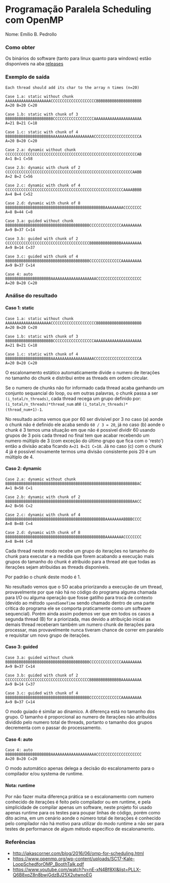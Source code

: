 # Programação Paralela Scheduling com OpenMP

Nome: Emílio B. Pedrollo

### Como obter

Os binários do software (tanto para linux quanto para windows) estão disponíveis na aba [releases](https://github.com/elc139/t3-emiliopedrollo/releases)

### Exemplo de saída
```
Each thread should add its char to the array n times (n=20)

Case 1.a: static without chunk
AAAAAAAAAAAAAAAAAAAACCCCCCCCCCCCCCCCCCCCBBBBBBBBBBBBBBBBBBBB
A=20 B=20 C=20

Case 1.b: static with chunk of 3
BBBBBBBBBBBBBBBBBBBBBCCCCCCCCCCCCCCCCCCAAAAAAAAAAAAAAAAAAAAA
A=21 B=21 C=18

Case 1.c: static with chunk of 4
BBBBBBBBBBBBBBBBBBBBAAAAAAAAAAAAAAAAAAACCCCCCCCCCCCCCCCCCCCA
A=20 B=20 C=20

Case 2.a: dynamic without chunk
CCCCCCCCCCCCCCCCCCCCCCCCCCCCCCCCCCCCCCCCCCCCCCCCCCCCCCCCCCAB
A=1 B=1 C=58

Case 2.b: dynamic with chunk of 2
CCCCCCCCCCCCCCCCCCCCCCCCCCCCCCCCCCCCCCCCCCCCCCCCCCCCCCCCAABB
A=2 B=2 C=56

Case 2.c: dynamic with chunk of 4
CCCCCCCCCCCCCCCCCCCCCCCCCCCCCCCCCCCCCCCCCCCCCCCCCCCCAAAABBBB
A=4 B=4 C=52

Case 2.d: dynamic with chunk of 8
BBBBBBBBBBBBBBBBBBBBBBBBBBBBBBBBBBBBBBBBBBBBAAAAAAAACCCCCCCC
A=8 B=44 C=8

Case 3.a: guided without chunk
BBBBBBBBBBBBBBBBBBBBBBBBBBBBBBBBBBBBBCCCCCCCCCCCCCCAAAAAAAAA
A=9 B=37 C=14

Case 3.b: guided with chunk of 2
CCCCCCCCCCCCCCCCCCCCCCCCCCCCCCCCCCCCCBBBBBBBBBBBBBBAAAAAAAAA
A=9 B=14 C=37

Case 3.c: guided with chunk of 4
BBBBBBBBBBBBBBBBBBBBBBBBBBBBBBBBBBBBBCCCCCCCCCCCCCCAAAAAAAAA
A=9 B=37 C=14

Case 4: auto
BBBBBBBBBBBBBBBBBBBBAAAAAAAAAAAAAAAAAAAACCCCCCCCCCCCCCCCCCCC
A=20 B=20 C=20
```
### Análise do resultado
#### Caso 1: static

```
Case 1.a: static without chunk
AAAAAAAAAAAAAAAAAAAACCCCCCCCCCCCCCCCCCCCBBBBBBBBBBBBBBBBBBBB
A=20 B=20 C=20

Case 1.b: static with chunk of 3
BBBBBBBBBBBBBBBBBBBBBCCCCCCCCCCCCCCCCCCAAAAAAAAAAAAAAAAAAAAA
A=21 B=21 C=18

Case 1.c: static with chunk of 4
BBBBBBBBBBBBBBBBBBBBAAAAAAAAAAAAAAAAAAACCCCCCCCCCCCCCCCCCCCA
A=20 B=20 C=20
```

O escalonamento estático automaticamente divide o numero de iterações no tamanho do chunk e distribui entre as threads 
em ordem circular.

Se o numero de chunks não for informado cada thread acaba ganhando um conjunto sequancial do loop, ou em outras 
palavras, o chunk passa a ser `(i_total/n_threads)`, cada thread recega um grupo definido por: 
`(i_total/n_threads)*thread_num` até `(i_total/n_threads)*(thread_num+1)-1`.

No resultado acima vemos que por 60 ser divisível por 3 no caso (a) aonde o chunk não é definido ele acaba sendo 
`60 / 3 = 20`, já no caso (b) aonde o chunk é 3 temos uma situação em que não é possivel dividir 60 usando grupos de 3
pois cada thread no final tem que acabar recebendo um numero múltiplo de 3 (com exceção do último grupo que fica com 
o 'resto') então a divisão acaba ficando `A=21 B=21 C=18`. Já no caso (c) com o chunk 4 já é possível novamente termos
uma divisão consistente pois 20 é um múltiplo de 4.

#### Caso 2: dynamic

```
Case 2.a: dynamic without chunk
BBBBBBBBBBBBBBBBBBBBBBBBBBBBBBBBBBBBBBBBBBBBBBBBBBBBBBBBBBAC
A=1 B=58 C=1

Case 2.b: dynamic with chunk of 2
BBBBBBBBBBBBBBBBBBBBBBBBBBBBBBBBBBBBBBBBBBBBBBBBBBBBBBBBAACC
A=2 B=56 C=2

Case 2.c: dynamic with chunk of 4
BBBBBBBBBBBBBBBBBBBBBBBBBBBBBBBBBBBBBBBBBBBBAAAAAAAABBBBCCCC
A=8 B=48 C=4

Case 2.d: dynamic with chunk of 8
BBBBBBBBBBBBBBBBBBBBBBBBBBBBBBBBBBBBBBBBBBBBAAAAAAAACCCCCCCC
A=8 B=44 C=8
```

Cada thread neste modo recebe um grupo do iterações no tamanho do chunk para executar e a medida que forem acabando a
execução mais grupos do tamanho do chunk é atribuido para a thread até que todas as iterações sejam atribuidas as 
threads disponíveis.

Por padrão o chunk deste modo é 1.

No resultado vemos que o SO acaba priorizando a execução de um thread, provavelmente por que não há no código do 
programa alguma chamada para I/O ou alguma operação que fosse gatilho para troca de contexto (devido ao método 
`spendSomeTime` sendo chamado dentro de uma parte critica do programa ele se comporta praticamente como um software 
sequencial). Porém ainda assim podemos ver que em todos os casos a segunda thread (B) for a priorizada, mas devido a 
atribuição inicial as demais thread receberam também um numero chunk de iterações para processar, mas provavelmente 
nunca tiveram chance de correr em paralelo e requisitar um novo grupo de iterações.

#### Caso 3: guided

```
Case 3.a: guided without chunk
BBBBBBBBBBBBBBBBBBBBBBBBBBBBBBBBBBBBBCCCCCCCCCCCCCCAAAAAAAAA
A=9 B=37 C=14

Case 3.b: guided with chunk of 2
CCCCCCCCCCCCCCCCCCCCCCCCCCCCCCCCCCCCCBBBBBBBBBBBBBBAAAAAAAAA
A=9 B=14 C=37

Case 3.c: guided with chunk of 4
BBBBBBBBBBBBBBBBBBBBBBBBBBBBBBBBBBBBBCCCCCCCCCCCCCCAAAAAAAAA
A=9 B=37 C=14
```

O modo guiado é similar ao dinamico. A diferença está no tamanho dos grupo. O tamanho é proporcional ao numero de 
iterações não atribuídos dividido pelo numero total de threads, portanto o tamanho dos grupos decrementa com o passar 
do processamento. 
  
#### Caso 4: auto

```
Case 4: auto
BBBBBBBBBBBBBBBBBBBBAAAAAAAAAAAAAAAAAAAACCCCCCCCCCCCCCCCCCCC
A=20 B=20 C=20
```

O modo automático apenas delega a decisão do escalonamento para o compilador e/ou systema de runtime.

#### Nota: runtime

Por não fazer muita diferença prática se o escalonamento com numero conhecido de iterações é feito pelo compilador ou em
runtime, e pela simplicidade de compilar apenas um software, neste projeto foi usado apenas runtime para os testes para
poupar linhas de código, porém como dito acima, em um cenário aonde o número total de iterações é conhecido pelo 
compilador não há motivo para utilizar do modo runtime a não ser para testes de performance de algum método especifico 
de escalonamento.

### Referências
 * http://jakascorner.com/blog/2016/06/omp-for-scheduling.html
 * https://www.openmp.org/wp-content/uploads/SC17-Kale-LoopSchedforOMP_BoothTalk.pdf
 * https://www.youtube.com/watch?v=nE-xN4Bf8XI&list=PLLX-Q6B8xqZ8n8bwjGdzBJ25X2utwnoEG